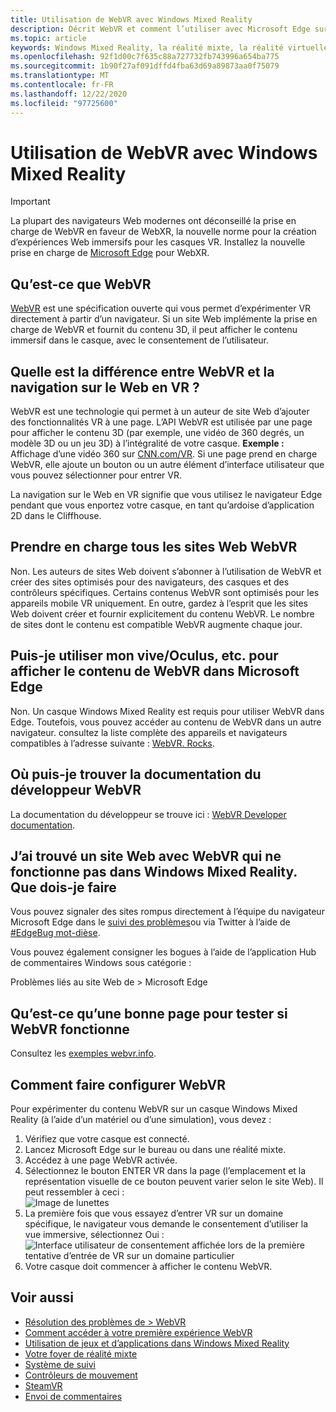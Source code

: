 ```yaml
---
title: Utilisation de WebVR avec Windows Mixed Reality
description: Décrit WebVR et comment l’utiliser avec Microsoft Edge sur des casques Windows de réalité mixte.
ms.topic: article
keywords: Windows Mixed Reality, la réalité mixte, la réalité virtuelle, VR, MR, WebVR, Edge, Microsoft Edge, navigation Web
ms.openlocfilehash: 92f1d00c7f635c88a727732fb743996a654ba775
ms.sourcegitcommit: 1b90f27af091dffd4fba63d69a89873aa0f75079
ms.translationtype: MT
ms.contentlocale: fr-FR
ms.lasthandoff: 12/22/2020
ms.locfileid: "97725600"
---
```

# <a name="using-webvr-with-windows-mixed-reality"></a>Utilisation de WebVR avec Windows Mixed Reality

>[!IMPORTANT]
>La plupart des navigateurs Web modernes ont déconseillé la prise en charge de WebVR en faveur de WebXR, la nouvelle norme pour la création d’expériences Web immersifs pour les casques VR. Installez la nouvelle prise en charge de [Microsoft Edge](using-microsoft-edge.md) pour WebXR.

## <a name="what-is-webvr"></a>Qu’est-ce que WebVR

[WebVR](https://webvr.info) est une spécification ouverte qui vous permet d’expérimenter VR directement à partir d’un navigateur. Si un site Web implémente la prise en charge de WebVR et fournit du contenu 3D, il peut afficher le contenu immersif dans le casque, avec le consentement de l’utilisateur.

## <a name="what-is-the-difference-between-webvr-and-browsing-the-web-in-vr"></a>Quelle est la différence entre WebVR et la navigation sur le Web en VR ?

WebVR est une technologie qui permet à un auteur de site Web d’ajouter des fonctionnalités VR à une page. L’API WebVR est utilisée par une page pour afficher le contenu 3D (par exemple, une vidéo de 360 degrés, un modèle 3D ou un jeu 3D) à l’intégralité de votre casque. **Exemple :** Affichage d’une vidéo 360 sur [CNN.com/VR](http://cnn.com/vr). Si une page prend en charge WebVR, elle ajoute un bouton ou un autre élément d’interface utilisateur que vous pouvez sélectionner pour entrer VR.

La navigation sur le Web en VR signifie que vous utilisez le navigateur Edge pendant que vous enportez votre casque, en tant qu’ardoise d’application 2D dans le Cliffhouse.

## <a name="do-all-websites-support-webvr"></a>Prendre en charge tous les sites Web WebVR

Non. Les auteurs de sites Web doivent s’abonner à l’utilisation de WebVR et créer des sites optimisés pour des navigateurs, des casques et des contrôleurs spécifiques. Certains contenus WebVR sont optimisés pour les appareils mobile VR uniquement. En outre, gardez à l’esprit que les sites Web doivent créer et fournir explicitement du contenu WebVR. Le nombre de sites dont le contenu est compatible WebVR augmente chaque jour.

## <a name="can-i-use-my-viveoculus-etc-to-view-webvr-content-in-microsoft-edge"></a>Puis-je utiliser mon vive/Oculus, etc. pour afficher le contenu de WebVR dans Microsoft Edge

Non. Un casque Windows Mixed Reality est requis pour utiliser WebVR dans Edge. Toutefois, vous pouvez accéder au contenu de WebVR dans un autre navigateur. consultez la liste complète des appareils et navigateurs compatibles à l’adresse suivante : [WebVR. Rocks](http://webvr.rocks/).

## <a name="where-can-i-find-the-webvr-developer-documentation"></a>Où puis-je trouver la documentation du développeur WebVR

La documentation du développeur se trouve ici : [WebVR Developer documentation](https://docs.microsoft.com/microsoft-edge/webvr/).

## <a name="ive-found-a-website-with-webvr-that-doesnt-work-in-windows-mixed-reality-what-do-i-do"></a>J’ai trouvé un site Web avec WebVR qui ne fonctionne pas dans Windows Mixed Reality. Que dois-je faire

Vous pouvez signaler des sites rompus directement à l’équipe du navigateur Microsoft Edge dans le [suivi des problèmes](https://developer.microsoft.com/en-us/microsoft-edge/platform/issues/)ou via Twitter à l’aide de [#EdgeBug mot-dièse](https://blogs.windows.com/msedgedev/2016/08/11/edgebug-twitter/).

Vous pouvez également consigner les bogues à l’aide de l’application Hub de commentaires Windows sous catégorie :

Problèmes liés au site Web de > Microsoft Edge

## <a name="what-is-a-good-page-to-test-if-webvr-is-working"></a>Qu’est-ce qu’une bonne page pour tester si WebVR fonctionne

Consultez les [exemples webvr.info](http://webvr.info/samples/XX-vr-controllers.html).

## <a name="how-do-i-set-up-webvr"></a>Comment faire configurer WebVR

Pour expérimenter du contenu WebVR sur un casque Windows Mixed Reality (à l’aide d’un matériel ou d’une simulation), vous devez :

1. Vérifiez que votre casque est connecté.
2. Lancez Microsoft Edge sur le bureau ou dans une réalité mixte.
3. Accédez à une page WebVR activée.
4. Sélectionnez le bouton ENTER VR dans la page (l’emplacement et la représentation visuelle de ce bouton peuvent varier selon le site Web). Il peut ressembler à ceci : \
   ![Image de lunettes](images/75px-enter-vr.png)
5. La première fois que vous essayez d’entrer VR sur un domaine spécifique, le navigateur vous demande le consentement d’utiliser la vue immersive, sélectionnez Oui : ![Interface utilisateur de consentement affichée lors de la première tentative d’entrée de VR sur un domaine particulier](images/1053px-Webvr-consent-ui.png)
6. Votre casque doit commencer à afficher le contenu WebVR.

## <a name="see-also"></a>Voir aussi

* [Résolution des problèmes de > WebVR](webvr-questions.md)
* [Comment accéder à votre première expérience WebVR](using-games-and-apps-in-windows-mixed-reality.md#how-to-get-into-your-first-webvr-experience)
* [Utilisation de jeux et d’applications dans Windows Mixed Reality](using-games-and-apps-in-windows-mixed-reality.md)
* [Votre foyer de réalité mixte](your-mixed-reality-home.md)
* [Système de suivi](tracking-system.md)
* [Contrôleurs de mouvement](controllers-in-wmr.md)
* [SteamVR](using-steamvr-with-windows-mixed-reality.md)
* [Envoi de commentaires](filing-feedback.md)
